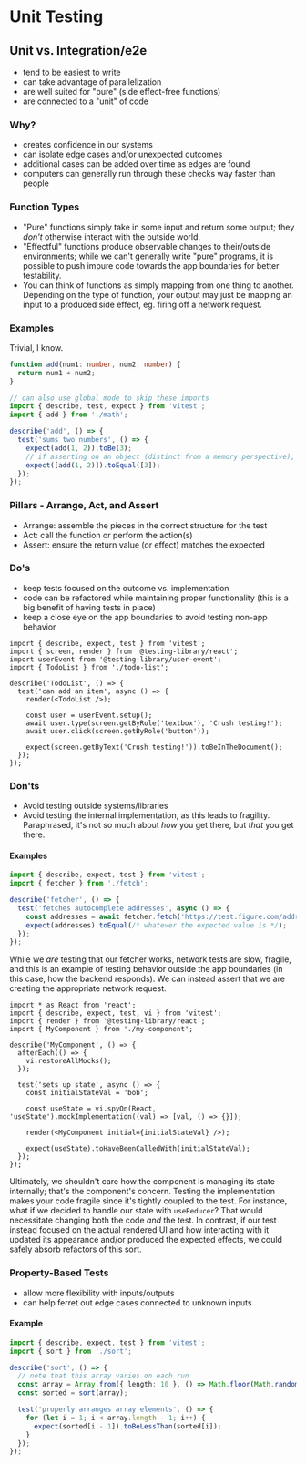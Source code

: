 # Unit Testing

## Unit vs. Integration/e2e

- tend to be easiest to write
- can take advantage of parallelization
- are well suited for "pure" (side effect-free functions)
- are connected to a "unit" of code

### Why?

- creates confidence in our systems
- can isolate edge cases and/or unexpected outcomes
- additional cases can be added over time as edges are found
- computers can generally run through these checks way faster than people

### Function Types

- "Pure" functions simply take in some input and return some output; they _don't_ otherwise interact with the outside world.
- "Effectful" functions produce observable changes to their/outside environments; while we can't generally write "pure" programs, it is possible to push impure code towards the app boundaries for better testability.
- You can think of functions as simply mapping from one thing to another. Depending on the type of function, your output may just be mapping an input to a produced side effect, eg. firing off a network request.

### Examples

Trivial, I know.

```ts
function add(num1: number, num2: number) {
  return num1 + num2;
}
```

```ts
// can also use global mode to skip these imports
import { describe, test, expect } from 'vitest';
import { add } from './math';

describe('add', () => {
  test('sums two numbers', () => {
    expect(add(1, 2)).toBe(3);
    // if asserting on an object (distinct from a memory perspective), you'd call .toEqual() instead
    expect([add(1, 2)]).toEqual([3]);
  });
});
```

### Pillars - Arrange, Act, and Assert

- Arrange: assemble the pieces in the correct structure for the test
- Act: call the function or perform the action(s)
- Assert: ensure the return value (or effect) matches the expected

### Do's

- keep tests focused on the outcome vs. implementation
- code can be refactored while maintaining proper functionality (this is a big benefit of having tests in place)
- keep a close eye on the app boundaries to avoid testing non-app behavior

```tsx
import { describe, expect, test } from 'vitest';
import { screen, render } from '@testing-library/react';
import userEvent from '@testing-library/user-event';
import { TodoList } from './todo-list';

describe('TodoList', () => {
  test('can add an item', async () => {
    render(<TodoList />);

    const user = userEvent.setup();
    await user.type(screen.getByRole('textbox'), 'Crush testing!');
    await user.click(screen.getByRole('button'));

    expect(screen.getByText('Crush testing!')).toBeInTheDocument();
  });
});
```

### Don'ts

- Avoid testing outside systems/libraries
- Avoid testing the internal implementation, as this leads to fragility. Paraphrased, it's not so much about _how_ you get there, but _that_ you get there.

#### Examples

```ts
import { describe, expect, test } from 'vitest';
import { fetcher } from './fetch';

describe('fetcher', () => {
  test('fetches autocomplete addresses', async () => {
    const addresses = await fetcher.fetch('https://test.figure.com/address-lookup?partialAddress=1234+first+street');
    expect(addresses).toEqual(/* whatever the expected value is */);
  });
});
```

While we _are_ testing that our fetcher works, network tests are slow, fragile, and this is an example of testing behavior outside the app boundaries (in this case, how the backend responds). We can instead assert that we are creating the appropriate network request.

```tsx
import * as React from 'react';
import { describe, expect, test, vi } from 'vitest';
import { render } from '@testing-library/react';
import { MyComponent } from './my-component';

describe('MyComponent', () => {
  afterEach(() => {
    vi.restoreAllMocks();
  });

  test('sets up state', async () => {
    const initialStateVal = 'bob';

    const useState = vi.spyOn(React, 'useState').mockImplementation((val) => [val, () => {}]);

    render(<MyComponent initial={initialStateVal} />);
    
    expect(useState).toHaveBeenCalledWith(initialStateVal);
  });
});
```

Ultimately, we shouldn't care how the component is managing its state internally; that's the component's concern. Testing the implementation makes your code fragile since it's tightly coupled to the test. For instance, what if we decided to handle our state with `useReducer`? That would necessitate changing both the code _and_ the test. In contrast, if our test instead focused on the actual rendered UI and how interacting with it updated its appearance and/or produced the expected effects, we could safely absorb refactors of this sort.

### Property-Based Tests

- allow more flexibility with inputs/outputs
- can help ferret out edge cases connected to unknown inputs

#### Example

```ts
import { describe, expect, test } from 'vitest';
import { sort } from './sort';

describe('sort', () => {
  // note that this array varies on each run
  const array = Array.from({ length: 10 }, () => Math.floor(Math.random() * 100));
  const sorted = sort(array);

  test('properly arranges array elements', () => {
    for (let i = 1; i < array.length - 1; i++) {
      expect(sorted[i - 1]).toBeLessThan(sorted[i]);
    }
  });
});
```